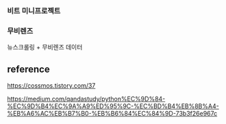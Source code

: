 ### 비트 미니프로젝트

### 무비렌즈
뉴스크롤링 + 무비렌즈 데이터

## reference

https://cossmos.tistory.com/37

https://medium.com/qandastudy/python%EC%9D%84-%EC%9D%B4%EC%9A%A9%ED%95%9C-%EC%BD%B4%EB%8B%A4-%EB%A6%AC%EB%B7%B0-%EB%B6%84%EC%84%9D-73b3f26e967c
